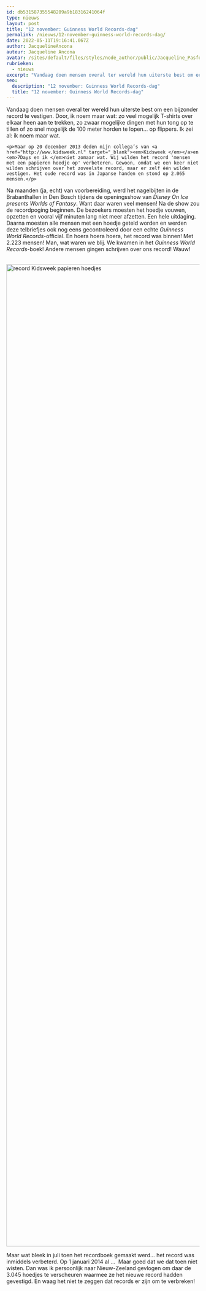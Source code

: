```yaml
---
id: db531587355548209a9b18316241064f
type: nieuws
layout: post
title: "12 november: Guinness World Records-dag"
permalink: /nieuws/12-november-guinness-world-records-dag/
date: 2022-05-11T19:16:41.067Z
author: JacquelineAncona
auteur: Jacqueline Ancona
avatar: /sites/default/files/styles/node_author/public/Jacqueline_Pasfoto.jpg?itok=RPZ_0CZG
rubrieken:
  - nieuws
excerpt: "Vandaag doen mensen overal ter wereld hun uiterste best om een bijzonder record te vestigen. Door, ik noem maar wat: zo veel mogelijk T-shirts over elkaar heen aan te trekken, zo zwaar mogelijke dingen met hun tong op te tillen of zo snel mogelijk de 100 meter horden te lopen… op flippers. Ik zei al: ik noem maar wat.  "
seo:
  description: "12 november: Guinness World Records-dag"
  title: "12 november: Guinness World Records-dag"
---
```

Vandaag doen mensen overal ter wereld hun uiterste best om een bijzonder record te vestigen. Door, ik noem maar wat: zo veel mogelijk T-shirts over elkaar heen aan te trekken, zo zwaar mogelijke dingen met hun tong op te tillen of zo snel mogelijk de 100 meter horden te lopen… op flippers. Ik zei al: ik noem maar wat.  

    <p>Maar op 20 december 2013 deden mijn collega’s van <a href="http://www.kidsweek.nl" target="_blank"><em>Kidsweek </em></a>en <em>7Days en ik </em>niet zomaar wat. Wij wilden het record 'mensen met een papieren hoedje op' verbeteren. Gewoon, omdat we een keer niet wilden schrijven over het zoveelste record, maar er zelf één wilden vestigen. Het oude record was in Japanse handen en stond op 2.065 mensen.</p>
<p>Na maanden (ja, echt) van voorbereiding, werd het nagelbijten in de Brabanthallen in Den Bosch tijdens de openingsshow van <em>Disney On Ice presents Worlds of Fantasy</em>. Want daar waren veel mensen! Na de show zou de recordpoging beginnen. De bezoekers moesten het hoedje vouwen, opzetten en vooral vijf minuten lang niet meer afzetten. Een hele uitdaging. Daarna moesten alle mensen met een hoedje geteld worden en werden deze telbriefjes ook nog eens gecontroleerd door een echte <em>Guinness World Records</em>-official. En hoera hoera hoera, het record was binnen! Met 2.223 mensen! Man, wat waren we blij. We kwamen in het <em>Guinness World Records</em>-boek! Andere mensen gingen schrijven over ons record! Wauw!<br><br><div class="media media-element-container media-default"><div id="file-13068" class="file file-image file-image-jpeg">

        
  
  <div class="content">
    <img alt="record Kidsweek papieren hoedjes" title="Foto Shody Careman" height="2560" width="3840" class="media-element file-default" src="/sites/default/files/Recordpoging-16.jpg">  </div>

  
</div>
</div>
<p>Maar wat bleek in juli toen het recordboek gemaakt werd… het record was inmiddels verbeterd. Op 1 januari 2014 al …  Maar goed dat we dat toen niet wisten. Dan was ik persoonlijk naar Nieuw-Zeeland gevlogen om daar de 3.045 hoedjes te verscheuren waarmee ze het nieuwe record hadden gevestigd. En waag het niet te zeggen dat records er zijn om te verbreken!</p>  
